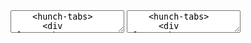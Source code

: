 <style>
  live-element {
    width: 50rem;
    margin: 0 auto;
    height: 12rem;
    grid-gap: 1rem;
  }
  .tabs {
    display: flex;
    cursor: pointer;
    border-bottom: 1px solid lightgray;
  }
  .tabs > * {
    padding: 0.5rem 1rem;
  }
  .tabs > *.active {
    color: royalblue;
    border-bottom: 2px solid currentcolor;
  }
  .panels {
    padding: 1rem;
  }
</style>

<live-element>
  <textarea>
    <hunch-tabs>
      <div slot="tabs" class="tabs">
        <div>tab 1</div>
        <div>tab 2tab tab tab tab tab tab tab tab tab 222222222</div>
      </div>
      <div slot="panels" class="panels">
        <div>panel1panel1111111111111111111111111111111111111111111111111111111111111111111</div>
        <div>panel2</div>
      </div>
    </hunch-tabs>
  </textarea>
</live-element>

<template id="prism-solarized">
  <link rel="stylesheet" href="https://cdnjs.cloudflare.com/ajax/libs/prism/1.19.0/themes/prism-solarizedlight.min.css" />
  <style>
    #live-editor {
      color: #657b83;
      caret-color: white;
      background: #073642;
    }
    ::slotted(*) {
      background: lightcyan;
    }
  </style>
</template>

<live-element style-template-id="prism-solarized" style="margin-top: 3rem;">
  <textarea>
    <hunch-tabs>
      <div slot="tabs" class="tabs">
        <div>tab 1</div>
        <div>tab 2</div>
      </div>
      <div slot="panels" class="panels">
        <div>panel1</div>
        <div>panel2</div>
      </div>
    </hunch-tabs>
  </textarea>
</live-element>

<script src="https://unpkg.com/@hunchcloud/elements@0.2.1/dist/hunch-tabs.js"></script>
<script src="../src/live-element.ts"></script>

